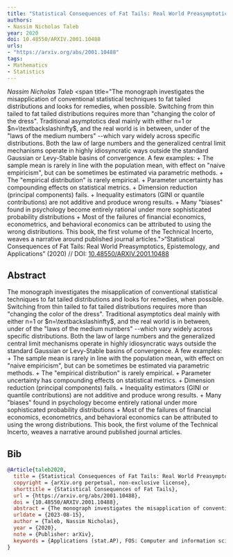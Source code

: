 ```yaml
---
title: "Statistical Consequences of Fat Tails: Real World Preasymptotics, Epistemology, and Applications"
authors:
- Nassim Nicholas Taleb
year: 2020
doi: 10.48550/ARXIV.2001.10488
urls:
- "https://arxiv.org/abs/2001.10488"
tags:
- Mathematics
- Statistics
---
```


<i>Nassim Nicholas Taleb</i> <span title="The monograph investigates the misapplication of conventional statistical techniques to fat tailed distributions and looks for remedies, when possible. Switching from thin tailed to fat tailed distributions requires more than "changing the color of the dress". Traditional asymptotics deal mainly with either n=1 or \$n=\textbackslashinfty\$, and the real world is in between, under of the "laws of the medium numbers" --which vary widely across specific distributions. Both the law of large numbers and the generalized central limit mechanisms operate in highly idiosyncratic ways outside the standard Gaussian or Levy-Stable basins of convergence. A few examples: + The sample mean is rarely in line with the population mean, with effect on "naive empiricism", but can be sometimes be estimated via parametric methods. + The "empirical distribution" is rarely empirical. + Parameter uncertainty has compounding effects on statistical metrics. + Dimension reduction (principal components) fails. + Inequality estimators (GINI or quantile contributions) are not additive and produce wrong results. + Many "biases" found in psychology become entirely rational under more sophisticated probability distributions + Most of the failures of financial economics, econometrics, and behavioral economics can be attributed to using the wrong distributions. This book, the first volume of the Technical Incerto, weaves a narrative around published journal articles.">“Statistical Consequences of Fat Tails: Real World Preasymptotics, Epistemology, and Applications”</span> (2020) // DOI:&nbsp;<a href='https://doi.org/10.48550/ARXIV.2001.10488'>10.48550/ARXIV.2001.10488</a>

## Abstract

The monograph investigates the misapplication of conventional statistical techniques to fat tailed distributions and looks for remedies, when possible. Switching from thin tailed to fat tailed distributions requires more than "changing the color of the dress". Traditional asymptotics deal mainly with either n=1 or \$n=\textbackslashinfty\$, and the real world is in between, under of the "laws of the medium numbers" --which vary widely across specific distributions. Both the law of large numbers and the generalized central limit mechanisms operate in highly idiosyncratic ways outside the standard Gaussian or Levy-Stable basins of convergence. A few examples: + The sample mean is rarely in line with the population mean, with effect on "naive empiricism", but can be sometimes be estimated via parametric methods. + The "empirical distribution" is rarely empirical. + Parameter uncertainty has compounding effects on statistical metrics. + Dimension reduction (principal components) fails. + Inequality estimators (GINI or quantile contributions) are not additive and produce wrong results. + Many "biases" found in psychology become entirely rational under more sophisticated probability distributions + Most of the failures of financial economics, econometrics, and behavioral economics can be attributed to using the wrong distributions. This book, the first volume of the Technical Incerto, weaves a narrative around published journal articles.

## Bib

```bib
@Article{taleb2020,
  title = {Statistical Consequences of Fat Tails: Real World Preasymptotics, Epistemology, and Applications},
  copyright = {arXiv.org perpetual, non-exclusive license},
  shorttitle = {Statistical Consequences of Fat Tails},
  url = {https://arxiv.org/abs/2001.10488},
  doi = {10.48550/ARXIV.2001.10488},
  abstract = {The monograph investigates the misapplication of conventional statistical techniques to fat tailed distributions and looks for remedies, when possible. Switching from thin tailed to fat tailed distributions requires more than "changing the color of the dress". Traditional asymptotics deal mainly with either n=1 or \$n=\textbackslashinfty\$, and the real world is in between, under of the "laws of the medium numbers" --which vary widely across specific distributions. Both the law of large numbers and the generalized central limit mechanisms operate in highly idiosyncratic ways outside the standard Gaussian or Levy-Stable basins of convergence. A few examples: + The sample mean is rarely in line with the population mean, with effect on "naive empiricism", but can be sometimes be estimated via parametric methods. + The "empirical distribution" is rarely empirical. + Parameter uncertainty has compounding effects on statistical metrics. + Dimension reduction (principal components) fails. + Inequality estimators (GINI or quantile contributions) are not additive and produce wrong results. + Many "biases" found in psychology become entirely rational under more sophisticated probability distributions + Most of the failures of financial economics, econometrics, and behavioral economics can be attributed to using the wrong distributions. This book, the first volume of the Technical Incerto, weaves a narrative around published journal articles.},
  urldate = {2023-08-15},
  author = {Taleb, Nassim Nicholas},
  year = {2020},
  note = {Publisher: arXiv},
  keywords = {Applications (stat.AP), FOS: Computer and information sciences, FOS: Economics and business, Methodology (stat.ME), Other Statistics (stat.OT), Risk Management (q-fin.RM)},
}
```
